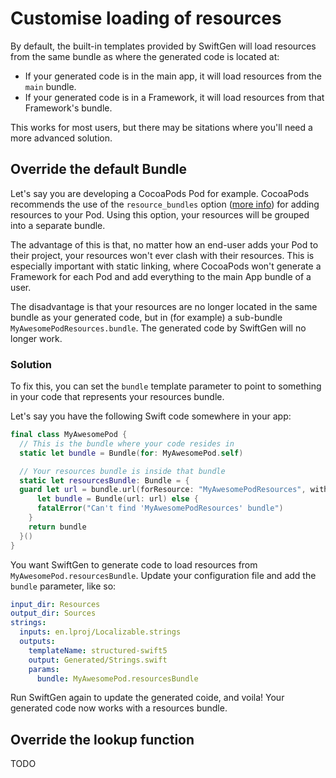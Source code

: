 # Customise loading of resources

By default, the built-in templates provided by SwiftGen will load resources from the same bundle as where the generated code is located at:
- If your generated code is in the main app, it will load resources from the `main` bundle.
- If your generated code is in a Framework, it will load resources from that Framework's bundle.

This works for most users, but there may be sitations where you'll need a more advanced solution.

## Override the default Bundle

Let's say you are developing a CocoaPods Pod for example. CocoaPods recommends the use of the `resource_bundles` option ([more info](https://guides.cocoapods.org/syntax/podspec.html#resource_bundles)) for adding resources to your Pod. Using this option, your resources will be grouped into a separate bundle.

The advantage of this is that, no matter how an end-user adds your Pod to their project, your resources won't ever clash with their resources. This is especially important with static linking, where CocoaPods won't generate a Framework for each Pod and add everything to the main App bundle of a user.

The disadvantage is that your resources are no longer located in the same bundle as your generated code, but in (for example) a sub-bundle `MyAwesomePodResources.bundle`. The generated code by SwiftGen will no longer work.

### Solution

To fix this, you can set the `bundle` template parameter to point to something in your code that represents your resources bundle.

Let's say you have the following Swift code somewhere in your app:

```swift
final class MyAwesomePod {
  // This is the bundle where your code resides in
  static let bundle = Bundle(for: MyAwesomePod.self)

  // Your resources bundle is inside that bundle
  static let resourcesBundle: Bundle = {
  guard let url = bundle.url(forResource: "MyAwesomePodResources", withExtension: "bundle"),
      let bundle = Bundle(url: url) else {
      fatalError("Can't find 'MyAwesomePodResources' bundle")
    }
    return bundle
  }()
}
```

You want SwiftGen to generate code to load resources from `MyAwesomePod.resourcesBundle`. Update your configuration file and add the `bundle` parameter, like so:

```yaml
input_dir: Resources
output_dir: Sources
strings:
  inputs: en.lproj/Localizable.strings
  outputs:
    templateName: structured-swift5
    output: Generated/Strings.swift
    params:
      bundle: MyAwesomePod.resourcesBundle
```

Run SwiftGen again to update the generated coide, and voila! Your generated code now works with a resources bundle.

## Override the lookup function

TODO
